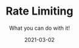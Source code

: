 ---
layout: post
title:  "Rate Limiting"
posturl: "https://blog.devgenius.io/rate-limiting-a0a02f98ebb3"
subtitle: "What you can do with it!"
date:   2021-03-02
categories: [tool]
---